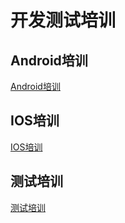 # 开发测试培训


## Android培训

[Android培训](https://github.com/deststream/dest-guide/blob/master/deststream-training/Android%E5%BC%80%E5%8F%91%E5%9F%BA%E7%A1%80.md)

## IOS培训

[IOS培训](https://github.com/deststream/dest-guide/blob/master/deststream-training/IOS%E5%BC%80%E5%8F%91%E5%9F%BA%E7%A1%80.md)

## 测试培训

[测试培训]()
